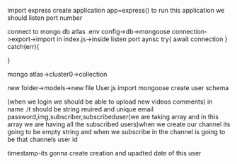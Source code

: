 import express
create application app=express()
to run this application we should listen port number

connect to mongo db atlas
.env
config->db->mongoose connection->export->import in index.js->inside listen port aynsc try{
await connection
}
catch(err){

}

mongo atlas->cluster0->collection

new folder->models->new file User.js
import mongoose
create user schema

(when we login we should be able to upload new videos comments)
in name .it should be string reuired and unique
email
password,img,subscriber,subscribeduser(we are taking array and in this array we are having all the subscribed users)when we create our channel its going to be empty string and when we subscribe in the channel is going to be that channels user id

timestamp-its gonna create creation and upadted date of this user